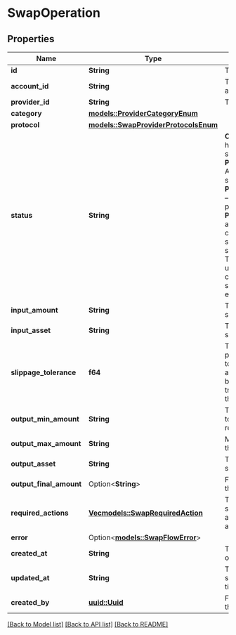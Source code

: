 # SwapOperation

## Properties

Name | Type | Description | Notes
------------ | ------------- | ------------- | -------------
**id** | **String** | The id of the swap operation | 
**account_id** | **String** | The id of the vault account or account id | 
**provider_id** | **String** | The ID of the provider | 
**category** | [**models::ProviderCategoryEnum**](ProviderCategoryEnum.md) |  | 
**protocol** | [**models::SwapProviderProtocolsEnum**](SwapProviderProtocolsEnum.md) |  | 
**status** | **String** | **CREATED** – The swap request has been created but not yet started. **PENDING_USER_ACTION** – Awaiting a user action (e.g. signature or approval). **PENDING_PROVIDER_ACTION** – Awaiting the provider to process the request. **PROCESSING** – The swap is actively being executed on‐chain. **COMPLETED** – The swap has finished successfully. **CANCELED** – The swap was cancelled by user or provider before completion. **FAILED** – The swap attempted but encountered an error. | 
**input_amount** | **String** | The amount of tokens the swapper will provide | 
**input_asset** | **String** | The id of the asset the swapper will provide | 
**slippage_tolerance** | **f64** | The slippage tolerance is a percentage. The slippage tolerance is the maximum amount the price can change between the time the transaction is submitted and the time it is executed | 
**output_min_amount** | **String** | The minimum amount of tokens the swapper will receive | 
**output_max_amount** | **String** | Maximum amount of tokens that the swapper will receive | 
**output_asset** | **String** | The id of the asset the swapper will receive | 
**output_final_amount** | Option<**String**> | Final amount of tokens that the swapper will receive | [optional]
**required_actions** | [**Vec<models::SwapRequiredAction>**](SwapRequiredAction.md) | The required actions for the swap, including the type of action, the status of the action, and the transaction id | 
**error** | Option<[**models::SwapFlowError**](SwapFlowError.md)> |  | [optional]
**created_at** | **String** | The creation time of the swap operation (ISO Date time). | 
**updated_at** | **String** | The last update time of the swap operation (ISO Date time). | 
**created_by** | [**uuid::Uuid**](uuid::Uuid.md) | Fireblocks user id that issued the swap | 

[[Back to Model list]](../README.md#documentation-for-models) [[Back to API list]](../README.md#documentation-for-api-endpoints) [[Back to README]](../README.md)


